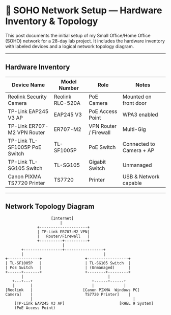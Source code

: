 # 🧰 SOHO Network Setup — Hardware Inventory & Topology

This post documents the initial setup of my Small Office/Home Office (SOHO) network for a 28-day lab project. It includes the hardware inventory with labeled devices and a logical network topology diagram.

---

## Hardware Inventory

| Device Name                 | Model Number   | Role                     | Notes                   |
|----------------------------|----------------|--------------------------|-------------------------|
| Reolink Security Camera    | Reolink RLC-520A | PoE Camera               | Mounted on front door   |
| TP-Link EAP245 V3 AP       | EAP245 V3      | PoE Access Point          | WPA3 enabled            |
| TP-Link ER707-M2 VPN Router| ER707-M2       | VPN Router / Firewall    | Multi-Gig               |
| TP-Link TL-SF1005P PoE Switch | TL-SF1005P | PoE Switch                | Connected to Camera + AP|
| TP-Link TL-SG105 Switch    | TL-SG105       | Gigabit Switch            | Unmanaged               |
| Canon PIXMA TS7720 Printer | TS7720         | Printer                   | USB & Network capable   |

---

## Network Topology Diagram

```plaintext
                    [Internet]
                        |
              +---------------------+
              | TP-Link ER707-M2 VPN|
              |   Router/Firewall   |
              +----------+----------+
                         |
       +-----------------+-----------------+
       |                                   |
+--------------+                   +------------------+
| TL-SF1005P   |                   | TL-SG105 Switch  |
| PoE Switch   |                   | (Unmanaged)      |
+------+-------+                   +--------+---------+
       |                                     |
   +---+---+                          +------+------+
   |       |                          |             |
[Reolink   |                      [Canon PIXMA  Windows PC]
Camera]    |                       TS7720 Printer]    |
           |                                            |
    [TP-Link EAP245 V3 AP]                        [RHEL 9 System]
    (PoE Access Point)
